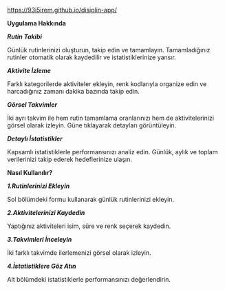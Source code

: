 https://93i5irem.github.io/disiplin-app/

  **Uygulama Hakkında**

  ***Rutin Takibi***

Günlük rutinlerinizi oluşturun, takip edin ve tamamlayın. Tamamladığınız rutinler otomatik olarak kaydedilir ve istatistiklerinize yansır.

  ***Aktivite İzleme***

Farklı kategorilerde aktiviteler ekleyin, renk kodlarıyla organize edin ve harcadığınız zamanı dakika bazında takip edin.

  ***Görsel Takvimler***

İki ayrı takvim ile hem rutin tamamlama oranlarınızı hem de aktivitelerinizi görsel olarak izleyin. Güne tıklayarak detayları görüntüleyin.

  ***Detaylı İstatistikler***

Kapsamlı istatistiklerle performansınızı analiz edin. Günlük, aylık ve toplam verilerinizi takip ederek hedeflerinize ulaşın.

  **Nasıl Kullanılır?**

***1.Rutinlerinizi Ekleyin***

Sol bölümdeki formu kullanarak günlük rutinlerinizi ekleyin.

***2.Aktivitelerinizi Kaydedin***

Yaptığınız aktiviteleri isim, süre ve renk seçerek kaydedin.

***3.Takvimleri İnceleyin***

İki farklı takvimde ilerlemenizi görsel olarak izleyin.

***4.İstatistiklere Göz Atın***

Alt bölümdeki istatistiklerle performansınızı değerlendirin.
